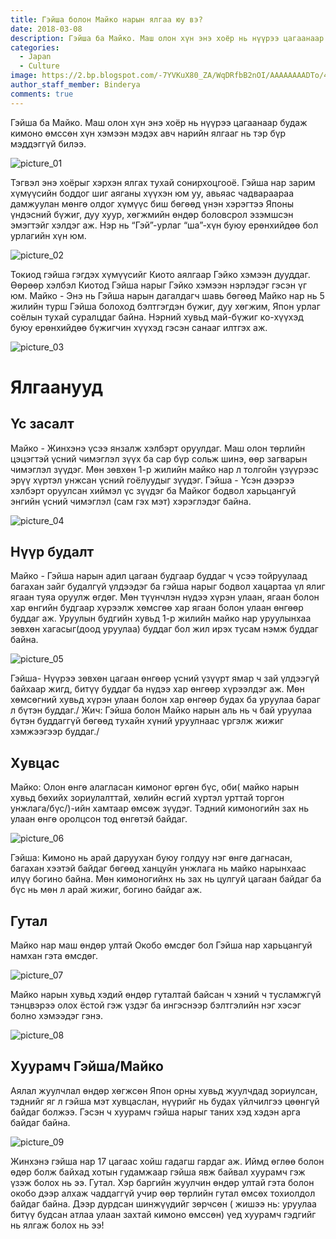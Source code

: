 ```yaml
---
title: Гэйша болон Майко нарын ялгаа юу вэ?
date: 2018-03-08
description: Гэйша ба Майко. Маш олон хүн энэ хоёр нь нүүрээ цагаанаар будаж кимоно өмссөн хүн хэмээн мэдэх авч нарийн ялгааг нь тэр бүр мэддэггүй билээ. 
categories:
  - Japan
  - Culture
image: https://2.bp.blogspot.com/-7YVKuX80_ZA/WqDRfbB2nOI/AAAAAAAADTo/4xHaRWKrr0Ex-PGFJy83klmiizlfvbZeACLcBGAs/s1600/geisha_top.jpg
author_staff_member: Binderya
comments: true
---
```

Гэйша ба Майко. Маш олон хүн энэ хоёр нь нүүрээ цагаанаар будаж кимоно өмссөн хүн хэмээн мэдэх авч нарийн ялгааг нь тэр бүр мэддэггүй билээ. 

![picture_01](https://2.bp.blogspot.com/-OXzFhfent10/WqDOHsSRk8I/AAAAAAAADTQ/X0tDIhZFdM0JV2Gzuqlp1KCq9yL5Jgv_QCLcBGAs/s1600/japan-geisha-geiko-maiko-minarai-understand-define-truth3.jpg)

Тэгвэл энэ хоёрыг хэрхэн ялгах тухай сонирхоцгооё. 
Гэйша нар  зарим хүмүүсийн боддог шиг аяганы хүүхэн юм уу, авьяас чадвараараа дамжуулан мөнгө олдог хүмүүс биш бөгөөд үнэн хэрэгтээ Японы үндэсний бүжиг, дуу хуур, хөгжмийн өндөр боловсрол эзэмшсэн эмэгтэйг хэлдэг аж. Нэр нь “Гэй”-урлаг “ша”-хүн буюу ерөнхийдөө бол урлагийн хүн юм.

![picture_02](https://2.bp.blogspot.com/-4LPeu10nJ4Y/WqDNUKJid3I/AAAAAAAADSo/JliCWe8NNZM70WKGFVwXfqeZo12V-eUPACLcBGAs/s1600/28741337_350855045424943_349769251_n.jpg)

Токиод гэйша гэгдэх хүмүүсийг Киото аялгаар Гэйко хэмээн дууддаг. Өөрөөр хэлбэл Киотод Гэйша нарыг Гэйко хэмээн нэрлэдэг гэсэн үг юм.
Майко - Энэ нь Гэйша нарын дагалдагч шавь бөгөөд Майко нар нь 5 жилийн турш Гэйша болоход бэлтгэгдэн бүжиг, дуу хөгжим, Япон урлаг соёлын тухай суралцдаг байна. Нэрний хувьд май-бүжиг ко-хүүхэд буюу ерөнхийдөө бүжигчин хүүхэд гэсэн санааг илтгэх аж.

![picture_03](https://1.bp.blogspot.com/-2lh0icz7sQQ/WqDNUy3YTzI/AAAAAAAADSs/1LgcXHG7WDEHlqE7kG3JAfZR2BzKvNt6ACLcBGAs/s1600/28768617_350855082091606_1992847272_o.jpg)

# Ялгаанууд
## Үс засалт
Майко - Жинхэнэ үсээ янзалж хэлбэрт оруулдаг. Маш олон төрлийн цэцэгтэй үсний чимэглэл зүүх ба сар бүр сольж шинэ, өөр загварын чимэглэл зүүдэг. Мөн зөвхөн 1-р жилийн майко нар л толгойн үзүүрээс эрүү хүртэл унжсан  үсний гоёлуудыг зүүдэг.
Гэйша - Үсэн дээрээ хэлбэрт оруулсан хиймэл үс зүүдэг ба Майког бодвол харьцангуй энгийн үсний чимэглэл (сам гэх мэт) хэрэглэдэг байна.

![picture_04](https://1.bp.blogspot.com/-i4ZB6bFfMfA/WqDNTKdyLvI/AAAAAAAADSY/Q3RrZy7nf08qceW4jNPRwHjYHrC6RfaSACLcBGAs/s1600/28722106_350855062091608_1623633046_n.jpg)

## Нүүр будалт
Майко - Гэйша нарын адил цагаан будгаар буддаг ч үсээ тойруулаад багахан зайг будалгүй үлдээдэг ба гэйша нарыг бодвол хацартаа үл ялиг ягаан туяа оруулж өгдөг. Мөн түүнчлэн нүдээ хүрэн улаан, ягаан болон хар өнгийн будгаар хүрээлж хөмсгөө хар ягаан болон улаан өнгөөр буддаг аж. Уруулын будгийн хувьд 1-р жилийн майко нар уруулынхаа зөвхөн хагасыг(доод уруулаа) буддаг бол жил ирэх тусам нэмж буддаг байна. 

![picture_05](https://1.bp.blogspot.com/-jhBSuhuBg0w/WqDPojh-mJI/AAAAAAAADTc/DaKB8zHRtbk1NYaxDb36EjPkP3EtQbLowCLcBGAs/s1600/p10-schilling-maiko-a-20140918.jpg)

Гэйша- Нүүрээ зөвхөн цагаан өнгөөр үсний үзүүрт ямар ч  зай үлдээгүй байхаар жигд, битүү буддаг ба нүдээ хар өнгөөр хүрээлдэг аж. Мөн хөмсөгний хувьд хүрэн улаан болон хар өнгөөр будах ба уруулаа бараг л бүтэн буддаг./ Жич: Гэйша болон Майко нарын аль нь ч бай уруулаа бүтэн буддаггүй бөгөөд тухайн хүний уруулнаас үргэлж жижиг хэмжээгээр буддаг./

## Хувцас
Майко: Олон өнгө алагласан кимоног өргөн бүс, оби( майко нарын хувьд бөхийх зориулалттай, хөлийн өсгий хүртэл урттай торгон унжлага/бүс/)-ийн хамтаар өмсөж зүүдэг. Тэдний кимоногийн зах нь улаан өнгө оролцсон тод өнгөтэй байдаг.

![picture_06](https://1.bp.blogspot.com/-IW---d8U01Y/WqDNT5TKiZI/AAAAAAAADSg/5Md1vJbu5ZYFzxJtV-tuiF4yAScIDRhWwCLcBGAs/s1600/28740917_350855078758273_1087852422_n.jpg)

Гэйша:  Kимоно нь арай  даруухан буюу голдуу нэг өнгө дагнасан, багахан хээтэй байдаг бөгөөд ханцуйн унжлага нь майко нарынхаас илүү богино байна. Мөн кимоногийнх нь зах нь цулгуй цагаан байдаг ба бүс нь мөн л арай жижиг, богино байдаг аж.

## Гутал
Майко нар маш өндөр ултай Окобо өмсдөг бол Гэйша нар харьцангуй намхан гэта өмсдөг.

![picture_07](https://2.bp.blogspot.com/-hdhlzA-HMZg/WqDNU19R3wI/AAAAAAAADSw/vuzH-Xfj53IPEqOIt9FtRsB2AOoeNO-XACLcBGAs/s1600/28829508_350855038758277_914638517_n.jpg)

Майко нарын хувьд хэдий өндөр гуталтай байсан ч хэний ч тусламжгүй тэнцвэрээ олох ёстой гэж үздэг ба ингэснээр бэлтгэлийн нэг хэсэг болно хэмээдэг гэнэ.

![picture_08](https://3.bp.blogspot.com/-b8syR-6dS3E/WqDNR3A9wEI/AAAAAAAADSM/9XG7f31_g18qtGHU082ST4NDowvKPRJ-QCLcBGAs/s1600/28721824_350855098758271_2084912684_n.jpg)

## Хуурамч Гэйша/Майко
Аялал жуулчлал өндөр хөгжсөн Япон орны хувьд жуулчдад зориулсан, тэднийг яг л гэйша мэт хувцаслан, нүүрийг нь будах үйлчилгээ цөөнгүй байдаг болжээ. Гэсэн ч хуурамч гэйша нарыг таних хэд хэдэн арга байдаг байна.

![picture_09](https://1.bp.blogspot.com/-WWI7HryO4vU/WqDNR66rV7I/AAAAAAAADSI/wOHoJXUrJiAC8LmSp35mC9uaXbHHDN7_wCLcBGAs/s1600/28721830_350855518758229_895393205_n.jpg)

Жинхэнэ гэйша нар 17 цагаас хойш гадагш гардаг аж. Иймд өглөө болон өдөр болж байхад хотын гудамжаар гэйша явж байвал хуурамч гэж үзэж болох нь ээ.
Гутал. Хэр баргийн жуулчин өндөр ултай гэта болон окобо дээр алхаж чаддаггүй учир өөр төрлийн гутал өмсөх тохиолдол байдаг байна.
Дээр дурдсан шинжүүдийг зөрчсөн ( жишээ нь: уруулаа битүү будсан атлаа улаан захтай кимоно өмссөн) үед хуурамч гэдгийг нь ялгаж болох нь ээ!
